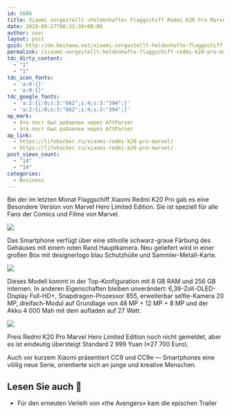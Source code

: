 ```yaml
---
id: 5886
title: Xiaomi vorgestellt «heldenhafte» Flaggschiff Redmi K20 Pro Marvel Hero Limited Edition
date: 2019-09-27T08:31:34+00:00
author: user
layout: post
guid: http://de.bestwow.net/xiaomi-vorgestellt-heldenhafte-flaggschiff-redmi-k20-pro-marvel-hero-limited-edition/
permalink: /xiaomi-vorgestellt-heldenhafte-flaggschiff-redmi-k20-pro-marvel-hero-limited-edition/
tdc_dirty_content:
  - "1"
  - "1"
tdc_icon_fonts:
  - 'a:0:{}'
  - 'a:0:{}'
tdc_google_fonts:
  - 'a:2:{i:0;s:3:"662";i:4;s:3:"394";}'
  - 'a:2:{i:0;s:3:"662";i:4;s:3:"394";}'
ap_mark:
  - Это пост был добавлен через AftParser
  - Это пост был добавлен через AftParser
ap_link:
  - https://lifehacker.ru/xiaomi-redmi-k20-pro-marvel/
  - https://lifehacker.ru/xiaomi-redmi-k20-pro-marvel/
post_views_count:
  - "14"
  - "14"
categories:
  - Business
---
```

Bei der im letzten Monat Flaggschiff Xiaomi Redmi K20 Pro gab es eine Besondere Version von Marvel Hero Limited Edition. Sie ist speziell für alle Fans der Comics und Filme von Marvel.

![](http://de.bestwow.net/wp-content/uploads/2019/09/xiaomi-predstavila-geroyskiy-flagman-redmi-k20-pro-marvel-hero-limited-edition-1.jpg) 

Das Smartphone verfügt über eine stilvolle schwarz-graue Färbung des Gehäuses mit einem roten Rand Hauptkamera. Neu geliefert wird in einer großen Box mit designerlogo blau Schutzhülle und Sammler-Metall-Karte.

![](http://de.bestwow.net/wp-content/uploads/2019/09/xiaomi-predstavila-geroyskiy-flagman-redmi-k20-pro-marvel-hero-limited-edition-2.jpg) 

Dieses Modell kommt in der Top-Konfiguration mit 8 GB RAM und 256 GB internen. In anderen Eigenschaften bleiben unverändert: 6,39-Zoll-OLED-Display Full-HD+, Snapdragon-Prozessor 855, erweiterbar selfie-Kamera 20 MP, dreifach-Modul auf Grundlage von 48 MP + 12 MP + 8 MP und der Akku 4 000 Mah mit dem aufladen auf 27 Watt.

![](http://de.bestwow.net/wp-content/uploads/2019/09/xiaomi-predstavila-geroyskiy-flagman-redmi-k20-pro-marvel-hero-limited-edition-3.jpg) 

Preis Redmi K20 Pro Marvel Hero Limited Edition noch nicht gemeldet, aber es ist eindeutig übersteigt Standard 2 999 Yuan (≈27 700 Euro).

Auch vor kurzem Xiaomi präsentiert CC9 und CC9e — Smartphones eine völlig neue Serie, orientierte sich an junge und kreative Menschen.

<div>
  <h2 class="read-also__title">
    <span>Lesen Sie auch</span> <span>🧐 </span>
  </h2>
  
  <ul class="read-also__list">
    <li>
      Für den erneuten Verleih von «the Avengers» kam die epischen Trailer
    </li>
  </ul>
</div>